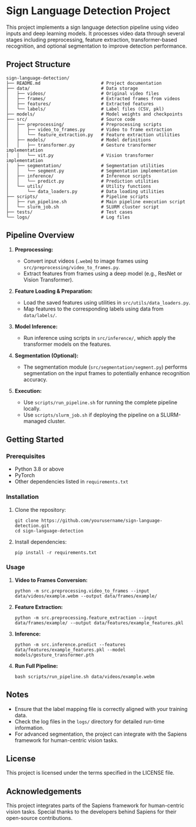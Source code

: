 # Sign Language Detection Project

This project implements a sign language detection pipeline using video inputs and deep learning models. It processes video data through several stages including preprocessing, feature extraction, transformer-based recognition, and optional segmentation to improve detection performance.

## Project Structure

```
sign-language-detection/
├── README.md                       # Project documentation
├── data/                           # Data storage
│   ├── videos/                     # Original video files
│   ├── frames/                     # Extracted frames from videos
│   ├── features/                   # Extracted features
│   └── labels/                     # Label files (CSV, pkl)
├── models/                         # Model weights and checkpoints
├── src/                            # Source code
│   ├── preprocessing/              # Preprocessing scripts
│   │   ├── video_to_frames.py      # Video to frame extraction
│   │   └── feature_extraction.py   # Feature extraction utilities
│   ├── models/                     # Model definitions
│   │   ├── transformer.py          # Gesture transformer implementation
│   │   └── vit.py                  # Vision transformer implementation
│   ├── segmentation/               # Segmentation utilities
│   │   └── segment.py              # Segmentation implementation
│   ├── inference/                  # Inference scripts
│   │   └── predict.py              # Prediction utilities
│   └── utils/                      # Utility functions
│       └── data_loaders.py         # Data loading utilities
├── scripts/                        # Pipeline scripts
│   ├── run_pipeline.sh             # Main pipeline execution script
│   └── slurm_job.sh                # SLURM cluster script
├── tests/                          # Test cases
└── logs/                           # Log files
```

## Pipeline Overview

1. **Preprocessing:**
   - Convert input videos (`.webm`) to image frames using `src/preprocessing/video_to_frames.py`.
   - Extract features from frames using a deep model (e.g., ResNet or Vision Transformer).

2. **Feature Loading & Preparation:**
   - Load the saved features using utilities in `src/utils/data_loaders.py`.
   - Map features to the corresponding labels using data from `data/labels/`.

3. **Model Inference:**
   - Run inference using scripts in `src/inference/`, which apply the transformer models on the features.

4. **Segmentation (Optional):**
   - The segmentation module (`src/segmentation/segment.py`) performs segmentation on the input frames to potentially enhance recognition accuracy.

5. **Execution:**
   - Use `scripts/run_pipeline.sh` for running the complete pipeline locally.
   - Use `scripts/slurm_job.sh` if deploying the pipeline on a SLURM-managed cluster.

## Getting Started

### Prerequisites

- Python 3.8 or above
- PyTorch
- Other dependencies listed in `requirements.txt`

### Installation

1. Clone the repository:
   ```
   git clone https://github.com/yourusername/sign-language-detection.git
   cd sign-language-detection
   ```

2. Install dependencies:
   ```
   pip install -r requirements.txt
   ```

### Usage

1. **Video to Frames Conversion:**
   ```
   python -m src.preprocessing.video_to_frames --input data/videos/example.webm --output data/frames/example/
   ```

2. **Feature Extraction:**
   ```
   python -m src.preprocessing.feature_extraction --input data/frames/example/ --output data/features/example_features.pkl
   ```

3. **Inference:**
   ```
   python -m src.inference.predict --features data/features/example_features.pkl --model models/gesture_transformer.pth
   ```

4. **Run Full Pipeline:**
   ```
   bash scripts/run_pipeline.sh data/videos/example.webm
   ```

## Notes

- Ensure that the label mapping file is correctly aligned with your training data.
- Check the log files in the `logs/` directory for detailed run-time information.
- For advanced segmentation, the project can integrate with the Sapiens framework for human-centric vision tasks.

## License

This project is licensed under the terms specified in the LICENSE file.

## Acknowledgements

This project integrates parts of the Sapiens framework for human-centric vision tasks. Special thanks to the developers behind Sapiens for their open-source contributions. 